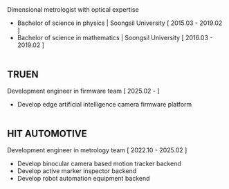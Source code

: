 ##
Dimensional metrologist with optical expertise
- Bachelor of science in physics | Soongsil University [ 2015.03 - 2019.02 ]
- Bachelor of science in mathematics | Soongsil University [ 2016.03 - 2019.02 ]
<br/></br>
## TRUEN ##
Development engineer in firmware team [ 2025.02 - ]
- Develop edge artificial intelligence camera firmware platform
<br/></br>
## HIT AUTOMOTIVE ## 
Development engineer in metrology team [ 2022.10 - 2025.02 ]
- Develop binocular camera based motion tracker backend
- Develop active marker inspector backend
- Develop robot automation equipment backend
  
<!---
Metrologist-Vian/Metrologist-Vian is a ✨ special ✨ repository because its `README.md` (this file) appears on your GitHub profile.
You can click the Preview link to take a look at your changes.
--->
